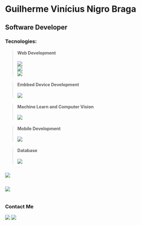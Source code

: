 <h1>Guilherme Vinícius Nigro Braga</h1>
<h2>Software Developer</h2>

<h3>Tecnologies:</h3>

><h4>Web Development</h4>
>
><a href="https://skillicons.dev">
 ><img src="https://skillicons.dev/icons?i=html,css,js,nodejs,git" /><br>
 ><img src="https://skillicons.dev/icons?i=ts,bootstrap,tailwind,react,nextjs"/><br>
 ><img src="https://skillicons.dev/icons?i=sass,webpack,gulp,jquery,express"/><br>
 ></a>


 ><h4>Embbed Device Development</h4>
>
><a href="https://skillicons.dev">
 ><img src="https://skillicons.dev/icons?i=arduino,c,cpp,java,raspberrypi" /><br>
></a>

> <h4>Machine Learn and Computer Vision</h4>
><a href="https://skillicons.dev">
 ><img src="https://skillicons.dev/icons?i=py,opencv,pytorch,tensorflow" />
></a>

><h4>Mobile Development</h4>
><a href="https://skillicons.dev">
 ><img src="https://skillicons.dev/icons?i=androidstudio,flutter,dart" />
></a>

><h4>Database</h4>
><a href="https://skillicons.dev">
 ><img src="https://skillicons.dev/icons?i=postgres,mongo,mysql" />
></a>



##
<a><img src="https://github-readme-stats-s0la1r3.vercel.app/api?username=guilhermevnbraga&show_icons=true&bg_color=121218&title_color=0CA&text_color=0B9"/></a>

##
<a><img src="https://readme-stats-cwvn.vercel.app/api/top-langs/?username=guilhermevnbraga&layout=compact&langs_count=10&hide=jupyter%20notebook&exclude_repo=FTP-Client-Server,Linked-Attributes-Implementation,DirectLinks-Update-Dirs&count-private=true&theme=gotham&border_color=47f0d7"></a>

#
<h3>Contact Me</h3>
<div>
<a href="https://www.linkedin.com/in/guilhermevnbraga/" target="_blank"><img src="https://img.shields.io/badge/-LinkedIn-%230077B5?style=for-the-badge&logo=linkedin&logoColor=white" target="_blank"></a> 
<a href="mailto:guilhermeviniciuspj@gmail.com"><img src="https://img.shields.io/badge/Gmail-D14836?style=for-the-badge&logo=gmail&logoColor=white"></a>
</div>
